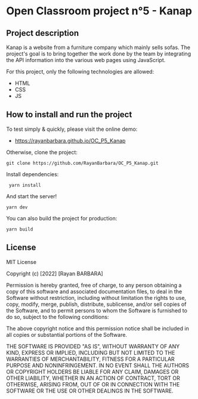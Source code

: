 # Open Classroom project n°5 - Kanap

## Project description
Kanap is a website from a furniture company which mainly sells sofas. The project's goal is to bring together the work done by the team by integrating the API information into the various web pages using JavaScript.

For this project, only the following technologies are allowed:

- HTML
- CSS
- JS

## How to install and run the project

To test simply & quickly, please visit the online demo: 
- https://rayanbarbara.github.io/OC_P5_Kanap

Otherwise, clone the project:
```terminal
git clone https://github.com/RayanBarbara/OC_P5_Kanap.git
```

Install dependencies:
```terminal
 yarn install
```

And start the server!
```terminal
yarn dev
```

You can also build the project for production:
```terminal
yarn build
```

## License

MIT License

Copyright (c) [2022] [Rayan BARBARA]

Permission is hereby granted, free of charge, to any person obtaining a copy
of this software and associated documentation files, to deal
in the Software without restriction, including without limitation the rights
to use, copy, modify, merge, publish, distribute, sublicense, and/or sell
copies of the Software, and to permit persons to whom the Software is
furnished to do so, subject to the following conditions:

The above copyright notice and this permission notice shall be included in all
copies or substantial portions of the Software.

THE SOFTWARE IS PROVIDED "AS IS", WITHOUT WARRANTY OF ANY KIND, EXPRESS OR
IMPLIED, INCLUDING BUT NOT LIMITED TO THE WARRANTIES OF MERCHANTABILITY,
FITNESS FOR A PARTICULAR PURPOSE AND NONINFRINGEMENT. IN NO EVENT SHALL THE
AUTHORS OR COPYRIGHT HOLDERS BE LIABLE FOR ANY CLAIM, DAMAGES OR OTHER
LIABILITY, WHETHER IN AN ACTION OF CONTRACT, TORT OR OTHERWISE, ARISING FROM,
OUT OF OR IN CONNECTION WITH THE SOFTWARE OR THE USE OR OTHER DEALINGS IN THE
SOFTWARE.
